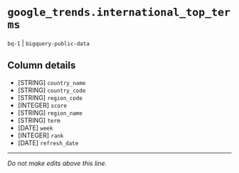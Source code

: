 # `google_trends.international_top_terms`
`bq-1` | `bigquery-public-data`

## Column details
* [STRING]    `country_name`
* [STRING]    `country_code`
* [STRING]    `region_code`
* [INTEGER]   `score`
* [STRING]    `region_name`
* [STRING]    `term`
* [DATE]      `week`
* [INTEGER]   `rank`
* [DATE]      `refresh_date`

-------------------------------------------------------------------------------
*Do not make edits above this line.*
